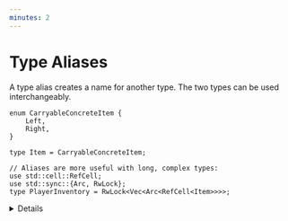 ```yaml
---
minutes: 2
---
```


# Type Aliases

A type alias creates a name for another type. The two types can be used
interchangeably.

```rust,editable
enum CarryableConcreteItem {
    Left,
    Right,
}

type Item = CarryableConcreteItem;

// Aliases are more useful with long, complex types:
use std::cell::RefCell;
use std::sync::{Arc, RwLock};
type PlayerInventory = RwLock<Vec<Arc<RefCell<Item>>>>;
```

<details>

- A [newtype](tuple-structs.html) is often a better alternative since
  it creates a distinct type. Prefer `struct InventoryCount(usize)` to
  `type InventoryCount = usize`.

- C programmers will recognize this as similar to a `typedef`.

</details>
